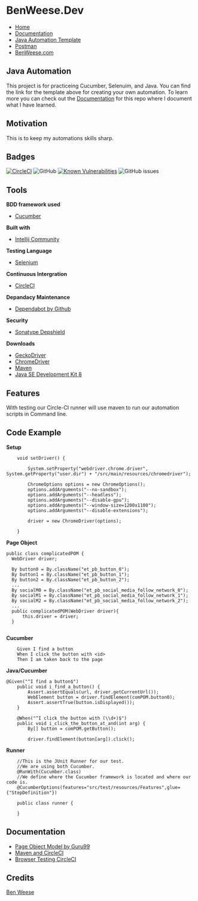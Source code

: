 # BenWeese.Dev
- [Home](https://benweese.dev)
- [Documentation](https://benweese.dev/documentation/intro.html)
- [Java Automation Template](https://benweese.dev/Java_Automation_Template/)
- [Postman](https://benweese.dev/Postman/)
- [BenWeese.com](https://benweese.com)

## Java Automation
This project is for practiceing Cucumber, Selenuim, and Java. You can find the link for the template above for creating your own automation. To learn more you can check out the [Documentation](https://benweese.dev/documentation/java/home.html) for this repo where I document what I have learned. 

## Motivation
This is to keep my automations skills sharp.

## Badges
[![CircleCI](https://circleci.com/gh/benweese/javaautomation/tree/master.svg?style=shield)](https://circleci.com/gh/benweese/javaautomation/tree/master) ![GitHub](https://img.shields.io/github/license/benweese/javaautomation.svg) [![Known Vulnerabilities](https://snyk.io/test/github/benweese/javaautomation/badge.svg)](https://snyk.io/test/github/benweese/javaautomation) ![GitHub issues](https://img.shields.io/github/issues-raw/benweese/javaautomation.svg)

## Tools

<b>BDD framework used</b>
- [Cucumber](https://cucumber.io/)

<b>Built with</b>
- [Intellij Community](https://www.jetbrains.com/idea/)

<b>Testing Language</b>
- [Selenium](https://www.seleniumhq.org/)

<b>Continuous Intergration</b>
- [CircleCI](https://circleci.com/)

<b>Depandacy Maintenance </b>
- [Dependabot by Github](https://dependabot.com/)

<b>Security</b>
- [Sonatype Depshield](https://www.sonatype.com/depshield)

<b>Downloads</b>
- [GeckoDriver](https://github.com/mozilla/geckodriver/releases)
- [ChromeDriver](https://sites.google.com/a/chromium.org/chromedriver/downloads)
- [Maven](https://maven.apache.org/)
- [Java SE Development Kit 8](http://www.oracle.com/technetwork/java/javase/downloads/jdk8-downloads-2133151.html)

## Features
With testing our Circle-CI runner will use maven to run our automation scripts in Command line.

## Code Example
<b>Setup</b>
```
    void setDriver() {

        System.setProperty("webdriver.chrome.driver", System.getProperty("user.dir") + "/src/main/resources/chromedriver");

        ChromeOptions options = new ChromeOptions();
        options.addArguments("--no-sandbox");
        options.addArguments("--headless");
        options.addArguments("--disable-gpu");
        options.addArguments("--window-size=1200x1100");
        options.addArguments("--disable-extensions");

        driver = new ChromeDriver(options);

    }
```

<b>Page Object</b>
	
  ```
  public class complicatedPOM {
    WebDriver driver;

    By button0 = By.className("et_pb_button_0");
    By button1 = By.className("et_pb_button_1");
    By button2 = By.className("et_pb_button_2");
    ...
    By socialM0 = By.className("et_pb_social_media_follow_network_0");
    By socialM1 = By.className("et_pb_social_media_follow_network_1");
    By socialM2 = By.className("et_pb_social_media_follow_network_2");
    ...
    public complicatedPOM(WebDriver driver){
        this.driver = driver;
    }
    
```
<b>Cucumber</b>
```
    Given I find a button
    When I click the button with <id>
    Then I am taken back to the page
```

<b>Java/Cucumber</b>

```
@Given("^I find a button$")
    public void i_find_a_button() {
        Assert.assertEquals(url, driver.getCurrentUrl());
        WebElement button = driver.findElement(comPOM.button0);
        Assert.assertTrue(button.isDisplayed());
    }

    @When("^I click the button with (\\d+)$")
    public void i_click_the_button_at_and(int arg) {
        By[] button = comPOM.getButton();

        driver.findElement(button[arg]).click();

```
<b>Runner</b>
```
	//This is the JUnit Runner for our test.
	//We are using both Cucumber.
	@RunWith(Cucumber.class)
	//We define where the Cucumber framework is located and where our code is.
	@CucumberOptions(features="src/test/resources/Features",glue={"StepDefinition"})

	public class runner {

	}
```

## Documentation
- [Page Object Model by Guru99](https://www.guru99.com/page-object-model-pom-page-factory-in-selenium-ultimate-guide.html)
- [Maven and CircleCI](https://circleci.com/blog/optimizing-maven-builds-on-circleci/)
- [Browser Testing CircleCI](https://circleci.com/docs/2.0/browser-testing/)

## Credits
[Ben Weese](https://benweese.dev)

